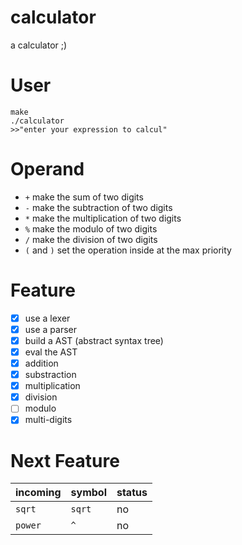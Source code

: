 # calculator
a calculator ;)
#
# User
```
make
./calculator
>>"enter your expression to calcul"
```
#
# Operand
- `+` make the sum of two digits
- `-` make the subtraction of two digits
- `*` make the multiplication of two digits
- `%` make the modulo of two digits
- `/` make the division of two digits
- `(` and `)` set the operation inside at the max priority
#
# Feature
- [x] use a lexer
- [x] use a parser
- [x] build a AST (abstract syntax tree)
- [x] eval the AST
- [x] addition
- [x] substraction
- [x] multiplication
- [x] division
- [ ] modulo
- [x] multi-digits
#
# Next Feature
| incoming | symbol | status |
| --- | --- | --- |
| `sqrt` | `sqrt` | no |
| `power` | `^` | no |

